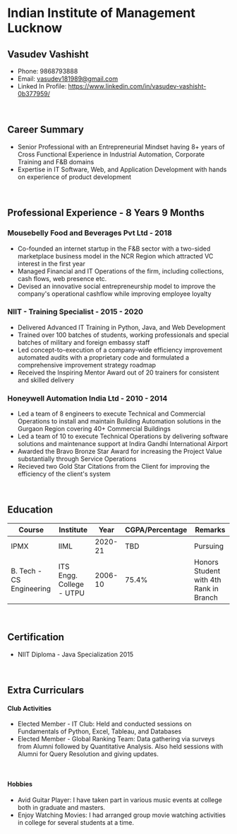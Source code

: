 # Indian Institute of Management Lucknow

## Vasudev Vashisht
- Phone: 9868793888
- Email: vasudev181989@gmail.com
- Linked In Profile: <a href="https://www.linkedin.com/in/vasudev-vashisht-0b377959/">https://www.linkedin.com/in/vasudev-vashisht-0b377959/</a>

<br>

## Career Summary
- Senior Professional with an Entrepreneurial Mindset having 8+ years of Cross Functional Experience in Industrial Automation, Corporate Training and F&B domains
- Expertise in IT Software, Web, and Application Development with hands on experience of product development

<br>

## Professional Experience - 8 Years 9 Months

### Mousebelly Food and Beverages Pvt Ltd - 2018
- Co-founded an internet startup in the F&B sector with a two-sided marketplace business model in the NCR Region which attracted VC interest in the first year
- Managed Financial and IT Operations of the firm, including collections, cash flows, web presence etc.
- Devised an innovative social entrepreneurship model to improve the company's operational cashflow while improving employee loyalty

### NIIT - Training Specialist - 2015 - 2020
- Delivered Advanced IT Training in Python, Java, and Web Development 
- Trained over 100 batches of students, working professionals and special batches of military and foreign embassy staff
- Led concept-to-execution of a company-wide efficiency improvement automated audits with a proprietary code and formulated a comprehensive improvement strategy roadmap
- Received the Inspiring Mentor Award out of 20 trainers for consistent and skilled delivery

### Honeywell Automation India Ltd - 2010 - 2014
- Led a team of 8 engineers to execute Technical and Commercial Operations to install and maintain Building Automation solutions in the Gurgaon Region covering 40+ Commercial Buildings
- Led a team of 10 to execute Technical Operations by delivering software solutions and maintenance support at Indira Gandhi International Airport
- Awarded the Bravo Bronze Star Award for increasing the Project Value substantially through Service Operations
- Recieved two Gold Star Citations from the Client for improving the efficiency of the client's system 

<br>


## Education
<table>
	<thead>
		<tr>
			<th>Course</th>
			<th>Institute</th>
			<th>Year</th>
			<th>CGPA/Percentage</th>
			<th>Remarks</th>
		</tr>
	</thead>
	<tbody>
		<tr>
			<td>IPMX</td>
			<td>IIML</td>
			<td>2020-21</td>
			<td>TBD</td>
			<td>Pursuing</td>
		</tr>
		<tr>
			<td>B. Tech - CS Engineering</td>
			<td>ITS Engg. College - UTPU</td>
			<td>2006-10</td>
			<td>75.4%</td>
			<td>Honors Student with 4th Rank in Branch</td>
		</tr>
	</tbody>
</table>

<br>

## Certification
- NIIT Diploma - Java Specialization 2015

<br>

## Extra Curriculars
#### Club Activities
- Elected Member - IT Club: Held and conducted sessions on Fundamentals of Python, Excel, Tableau, and Databases
- Elected Member - Global Ranking Team: Data gathering via surveys from Alumni followed by Quantitative Analysis. Also held sessions with Alumni for Query Resolution and giving updates. 

<br>

#### Hobbies
- Avid Guitar Player: I have taken part in various music events at college both in graduate and masters.
- Enjoy Watching Movies: I had arranged group movie watching activities in college for several students at a time.   